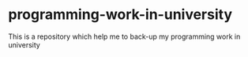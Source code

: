 # programming-work-in-university
This is a repository which help me to back-up my programming work in university
